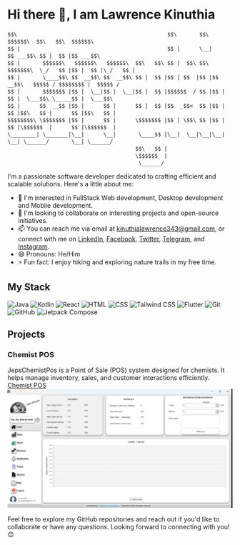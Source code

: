 # Hi there 👋, I am Lawrence Kinuthia 

```
$$\                                               $$\       $$\            $$$$$$\  $$\   $$\  $$$$$$\  
$$ |                                              $$ |      \__|          $$ ___$$\ $$ |  $$ |$$ ___$$\ 
$$ |       $$$$$$\   $$$$$$\   $$$$$$\  $$\   $$\ $$ |  $$\ $$\ $$$$$$$\  \_/   $$ |$$ |  $$ |\_/   $$ |
$$ |       \____$$\ $$  __$$\ $$  __$$\ $$ |  $$ |$$ | $$  |$$ |$$  __$$\   $$$$$ / $$$$$$$$ |  $$$$$ / 
$$ |       $$$$$$$ |$$ |  \__|$$ |  \__|$$ |  $$ |$$$$$$  / $$ |$$ |  $$ |  \___$$\ \_____$$ |  \___$$\ 
$$ |      $$  __$$ |$$ |      $$ |      $$ |  $$ |$$  _$$<  $$ |$$ |  $$ |$$\   $$ |      $$ |$$\   $$ |
$$$$$$$$\ \$$$$$$$ |$$ |      $$ |      \$$$$$$$ |$$ | \$$\ $$ |$$ |  $$ |\$$$$$$  |      $$ |\$$$$$$  |
\________| \_______|\__|      \__|       \____$$ |\__|  \__|\__|\__|  \__| \______/       \__| \______/ 
                                        $$\   $$ |                                                      
                                        \$$$$$$  |                                                      
                                         \______/                                                       
```

I'm a passionate software developer dedicated to crafting efficient and scalable solutions. Here's a little about me:

- 👀 I'm interested in FullStack Web development, Desktop development and Mobile development.
- 💞️ I'm looking to collaborate on interesting projects and open-source initiatives.
- 📫 You can reach me via email at [kinuthialawrence343@gmail.com](mailto:kinuthialawrence343@gmail.com), or connect with me on [LinkedIn](https://www.linkedin.com/in/kinuthialawrence/), [Facebook](https://www.facebook.com/larrykin), [Twitter](https://twitter.com/larrykin343), [Telegram](https://t.me/larrykin343), and [Instagram](https://www.instagram.com/kinuthialawrence/).
- 😄 Pronouns: He/Him 
- ⚡ Fun fact: I enjoy hiking and exploring nature trails in my free time.

## My Stack
![Java](https://img.shields.io/badge/Java-ED8B00?style=for-the-badge&logo=java&logoColor=white)
![Kotlin](https://img.shields.io/badge/Kotlin-0095D5?style=for-the-badge&logo=kotlin&logoColor=white)
![React](https://img.shields.io/badge/React-20232A?style=for-the-badge&logo=react&logoColor=61DAFB)
![HTML](https://img.shields.io/badge/HTML5-E34F26?style=for-the-badge&logo=html5&logoColor=white)
![CSS](https://img.shields.io/badge/CSS3-1572B6?style=for-the-badge&logo=css3&logoColor=white)
![Tailwind CSS](https://img.shields.io/badge/Tailwind_CSS-38B2AC?style=for-the-badge&logo=tailwind-css&logoColor=white)
![Flutter](https://img.shields.io/badge/Flutter-02569B?style=for-the-badge&logo=flutter&logoColor=white)
![Git](https://img.shields.io/badge/Git-F05032?style=for-the-badge&logo=git&logoColor=white)
![GitHub](https://img.shields.io/badge/GitHub-181717?style=for-the-badge&logo=github&logoColor=white)
![Jetpack Compose](https://img.shields.io/badge/Jetpack_Compose-4285F4?style=for-the-badge&logo=jetpack-compose&logoColor=white)

## Projects

### Chemist POS
JepsChemistPos is a Point of Sale (POS) system designed for chemists. It helps manage inventory, sales, and customer interactions efficiently.
[Chemist POS](https://github.com/kinuthia-lawrence/JepsChemistPos)
![JepsChemistPos](https://github.com/kinuthia-lawrence/profile-assets/blob/script_testing/images/dashboard_screen.png?raw=true)



Feel free to explore my GitHub repositories and reach out if you'd like to collaborate or have any questions. Looking forward to connecting with you! 😊

